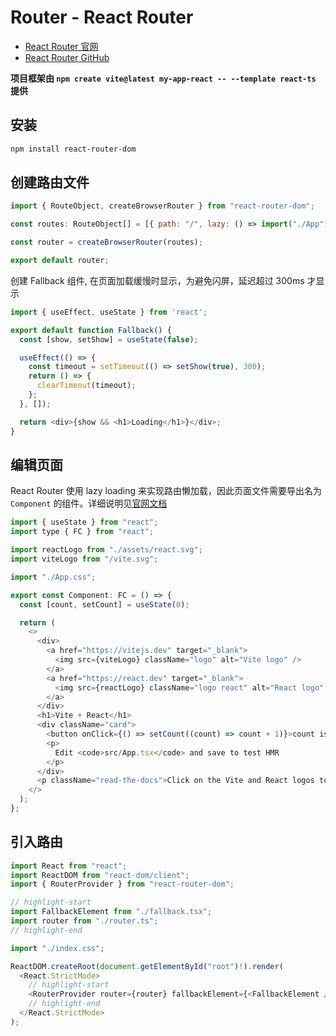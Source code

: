 # Router - React Router

- [React Router 官网](https://reactrouter.com/en/main)
- [React Router GitHub](https://github.com/remix-run/react-router)

**项目框架由 `npm create vite@latest my-app-react -- --template react-ts` 提供**

## 安装

```bash npm2yarn
npm install react-router-dom
```

## 创建路由文件

```javascript title="src/router.tsx"
import { RouteObject, createBrowserRouter } from "react-router-dom";

const routes: RouteObject[] = [{ path: "/", lazy: () => import("./App") }];

const router = createBrowserRouter(routes);

export default router;

```

创建 Fallback 组件, 在页面加载缓慢时显示，为避免闪屏，延迟超过 300ms 才显示

```javascript title="src/fallback.tsx"
import { useEffect, useState } from 'react';

export default function Fallback() {
  const [show, setShow] = useState(false);

  useEffect(() => {
    const timeout = setTimeout(() => setShow(true), 300);
    return () => {
      clearTimeout(timeout);
    };
  }, []);

  return <div>{show && <h1>Loading</h1>}</div>;
}
```

## 编辑页面

React Router 使用 lazy loading 来实现路由懒加载，因此页面文件需要导出名为 `Component` 的组件。详细说明见[官网文档](https://reactrouter.com/en/main/route/lazy#lazy)

```javascript title="src/App.tsx"
import { useState } from "react";
import type { FC } from "react";

import reactLogo from "./assets/react.svg";
import viteLogo from "/vite.svg";

import "./App.css";

export const Component: FC = () => {
  const [count, setCount] = useState(0);

  return (
    <>
      <div>
        <a href="https://vitejs.dev" target="_blank">
          <img src={viteLogo} className="logo" alt="Vite logo" />
        </a>
        <a href="https://react.dev" target="_blank">
          <img src={reactLogo} className="logo react" alt="React logo" />
        </a>
      </div>
      <h1>Vite + React</h1>
      <div className="card">
        <button onClick={() => setCount((count) => count + 1)}>count is {count}</button>
        <p>
          Edit <code>src/App.tsx</code> and save to test HMR
        </p>
      </div>
      <p className="read-the-docs">Click on the Vite and React logos to learn more</p>
    </>
  );
};

```

## 引入路由

```javascript title="src/main.tsx"
import React from "react";
import ReactDOM from "react-dom/client";
import { RouterProvider } from "react-router-dom";

// highlight-start
import FallbackElement from "./fallback.tsx";
import router from "./router.ts";
// highlight-end

import "./index.css";

ReactDOM.createRoot(document.getElementById("root")!).render(
  <React.StrictMode>
    // highlight-start
    <RouterProvider router={router} fallbackElement={<FallbackElement />} />
    // highlight-end
  </React.StrictMode>
);

```
